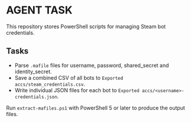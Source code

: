 # AGENT TASK

This repository stores PowerShell scripts for managing Steam bot credentials.

## Tasks
- Parse `.mafile` files for username, password, shared_secret and identity_secret.
- Save a combined CSV of all bots to `Exported accs/steam_credentials.csv`.
- Write individual JSON files for each bot to `Exported accs/<username>-credentials.json`.

Run `extract-mafiles.ps1` with PowerShell 5 or later to produce the output files.
